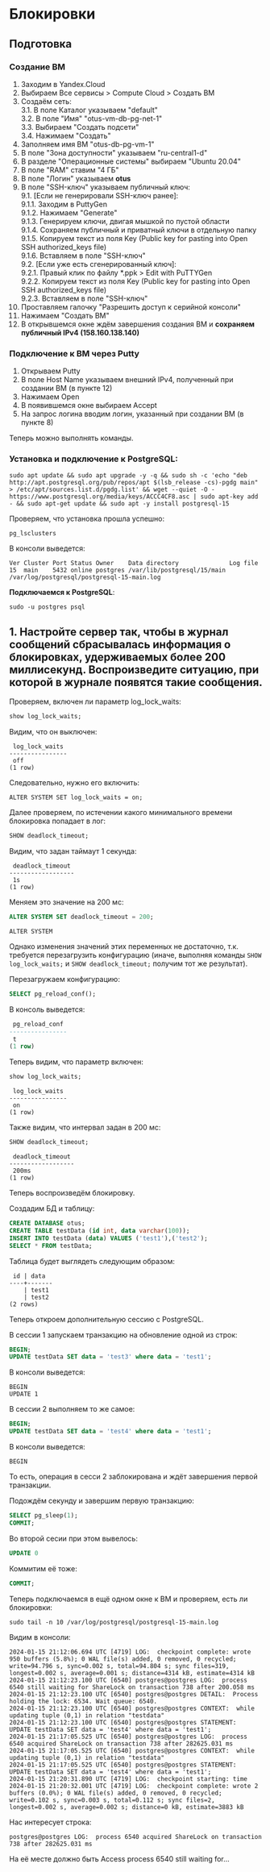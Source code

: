 # Блокировки

## Подготовка

### Создание ВМ

1. Заходим в Yandex.Cloud
2. Выбираем Все сервисы > Compute Cloud > Создать ВМ
3. Создаём сеть:  
3.1. В поле Каталог указываем "default"  
3.2. В поле "Имя" "otus-vm-db-pg-net-1"  
3.3. Выбираем "Создать подсети"  
3.4. Нажимаем "Создать"  
4. Заполняем имя ВМ "otus-db-pg-vm-1"
5. В поле "Зона доступности" указываем "ru-central1-d"
6. В разделе "Операционные системы" выбираем "Ubuntu 20.04"
7. В поле "RAM" ставим "4 ГБ"
8. В поле "Логин" указываем **otus**  
9. В поле "SSH-ключ" указываем публичный ключ:  
9.1. [Если не генерировали SSH-ключ ранее]:  
9.1.1. Заходим в PuttyGen  
9.1.2. Нажимаем "Generate"  
9.1.3. Генерируем ключи, двигая мышкой по пустой области  
9.1.4. Сохраняем публичный и приватный ключи в отдельную папку  
9.1.5. Копируем текст из поля Key (Public key for pasting into Open SSH authorized_keys file)  
9.1.6. Вставляем в поле "SSH-ключ"  
9.2. [Если уже есть сгенерированный ключ]:  
9.2.1. Правый клик по файлу *.ppk > Edit with PuTTYGen  
9.2.2. Копируем текст из поля Key (Public key for pasting into Open SSH authorized_keys file)  
9.2.3. Вставляем в поле "SSH-ключ"  
10. Проставляем галочку "Разрешить доступ к серийной консоли"  
11. Нажимаем "Создать ВМ"  
12. В открывшемся окне ждём завершения создания ВМ и **сохраняем публичный IPv4 (158.160.138.140)**  

### Подключение к ВМ через Putty

1. Открываем Putty
2. В поле Host Name указываем внешний IPv4, полученный при создании ВМ (в пункте 12)
3. Нажимаем Open
4. В появившемся окне выбираем Accept
5. На запрос логина вводим логин, указанный при создании ВМ (в пункте 8)  
  
Теперь можно выполнять команды.

### Установка и подключение к PostgreSQL:
```
sudo apt update && sudo apt upgrade -y -q && sudo sh -c 'echo "deb http://apt.postgresql.org/pub/repos/apt $(lsb_release -cs)-pgdg main" > /etc/apt/sources.list.d/pgdg.list' && wget --quiet -O - https://www.postgresql.org/media/keys/ACCC4CF8.asc | sudo apt-key add - && sudo apt-get update && sudo apt -y install postgresql-15
```

Проверяем, что установка прошла успешно:
```
pg_lsclusters
```

В консоли выведется:
```
Ver Cluster Port Status Owner    Data directory              Log file
15  main    5432 online postgres /var/lib/postgresql/15/main /var/log/postgresql/postgresql-15-main.log
```

**Подключаемся к PostgreSQL**:
```
sudo -u postgres psql
```

## 1. Настройте сервер так, чтобы в журнал сообщений сбрасывалась информация о блокировках, удерживаемых более 200 миллисекунд. Воспроизведите ситуацию, при которой в журнале появятся такие сообщения.

Проверяем, включен ли параметр log_lock_waits:
```sql
show log_lock_waits;
```

Видим, что он выключен:
```
 log_lock_waits
----------------
 off
(1 row)
```

Следовательно, нужно его включить:  
```
ALTER SYSTEM SET log_lock_waits = on;
```

Далее проверяем, по истечении какого минимального времени блокировка попадает в лог:
```sql
SHOW deadlock_timeout;
```

Видим, что задан таймаут 1 секунда:
```
 deadlock_timeout
------------------
 1s
(1 row)
```

Меняем это значение на 200 мс:
```sql
ALTER SYSTEM SET deadlock_timeout = 200;
```

```
ALTER SYSTEM
```

Однако изменения значений этих переменных не достаточно, т.к. требуется перезагрузить конфигурацию (иначе, выполняя команды `SHOW log_lock_waits;` и `SHOW deadlock_timeout;` получим тот же результат).  

Перезагружаем конфигурацию:  
```sql
SELECT pg_reload_conf();
```

В консоль выведется:

```sql
 pg_reload_conf
----------------
 t
(1 row)
```

Теперь видим, что параметр включен:
```sql
show log_lock_waits;
```

```
 log_lock_waits
----------------
 on
(1 row)
```

Также видим, что интервал задан в 200 мс:
```sql
SHOW deadlock_timeout;
```

```
 deadlock_timeout
------------------
 200ms
(1 row)
```

Теперь воспроизведём блокировку.

Создадим БД и таблицу:

```sql
CREATE DATABASE otus;
CREATE TABLE testData (id int, data varchar(100));
INSERT INTO testData (data) VALUES ('test1'),('test2');
SELECT * FROM testData;
```

Таблица будет выглядеть следующим образом:
```
 id | data
----+-------
    | test1
    | test2
(2 rows)
```

Теперь откроем дополнительную сессию с PostgreSQL.

В сессии 1 запускаем транзакцию на обновление одной из строк:

```sql
BEGIN;
UPDATE testData SET data = 'test3' where data = 'test1';
```

В консоли выведется:
```
BEGIN
UPDATE 1
```

В сессии 2 выполняем то же самое:

```sql
BEGIN;
UPDATE testData SET data = 'test4' where data = 'test1';
```

В консоли выведется:
```
BEGIN
```

То есть, операция в сесси 2 заблокирована и ждёт завершения первой транзакции.

Подождём секунду и завершим первую транзакцию:
```sql
SELECT pg_sleep(1);
COMMIT;
```

Во второй сесии при этом вывелось:
```sql
UPDATE 0
```

Коммитим её тоже:
```sql
COMMIT;
```

Теперь подключаемся в ещё одном окне к ВМ и проверяем, есть ли блокировки:
```
sudo tail -n 10 /var/log/postgresql/postgresql-15-main.log
```

Видим в консоли:
```
2024-01-15 21:12:06.694 UTC [4719] LOG:  checkpoint complete: wrote 950 buffers (5.8%); 0 WAL file(s) added, 0 removed, 0 recycled; write=94.796 s, sync=0.002 s, total=94.804 s; sync files=319, longest=0.002 s, average=0.001 s; distance=4314 kB, estimate=4314 kB
2024-01-15 21:12:23.100 UTC [6540] postgres@postgres LOG:  process 6540 still waiting for ShareLock on transaction 738 after 200.058 ms
2024-01-15 21:12:23.100 UTC [6540] postgres@postgres DETAIL:  Process holding the lock: 6534. Wait queue: 6540.
2024-01-15 21:12:23.100 UTC [6540] postgres@postgres CONTEXT:  while updating tuple (0,1) in relation "testdata"
2024-01-15 21:12:23.100 UTC [6540] postgres@postgres STATEMENT:  UPDATE testData SET data = 'test4' where data = 'test1';
2024-01-15 21:17:05.525 UTC [6540] postgres@postgres LOG:  process 6540 acquired ShareLock on transaction 738 after 282625.031 ms
2024-01-15 21:17:05.525 UTC [6540] postgres@postgres CONTEXT:  while updating tuple (0,1) in relation "testdata"
2024-01-15 21:17:05.525 UTC [6540] postgres@postgres STATEMENT:  UPDATE testData SET data = 'test4' where data = 'test1';
2024-01-15 21:20:31.890 UTC [4719] LOG:  checkpoint starting: time
2024-01-15 21:20:32.001 UTC [4719] LOG:  checkpoint complete: wrote 2 buffers (0.0%); 0 WAL file(s) added, 0 removed, 0 recycled; write=0.102 s, sync=0.003 s, total=0.112 s; sync files=2, longest=0.002 s, average=0.002 s; distance=0 kB, estimate=3883 kB
```

Нас интересует строка:
```
postgres@postgres LOG:  process 6540 acquired ShareLock on transaction 738 after 282625.031 ms
```

На её месте должно быть Access process 6540 still waiting for...

